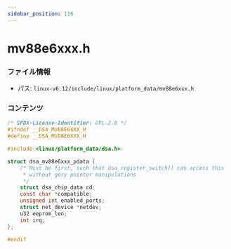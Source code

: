 ```yaml
---
sidebar_position: 116
---
```

# mv88e6xxx.h

### ファイル情報

- パス: `linux-v6.12/include/linux/platform_data/mv88e6xxx.h`

### コンテンツ

```h
/* SPDX-License-Identifier: GPL-2.0 */
#ifndef __DSA_MV88E6XXX_H
#define __DSA_MV88E6XXX_H

#include <linux/platform_data/dsa.h>

struct dsa_mv88e6xxx_pdata {
	/* Must be first, such that dsa_register_switch() can access this
	 * without gory pointer manipulations
	 */
	struct dsa_chip_data cd;
	const char *compatible;
	unsigned int enabled_ports;
	struct net_device *netdev;
	u32 eeprom_len;
	int irq;
};

#endif

```

